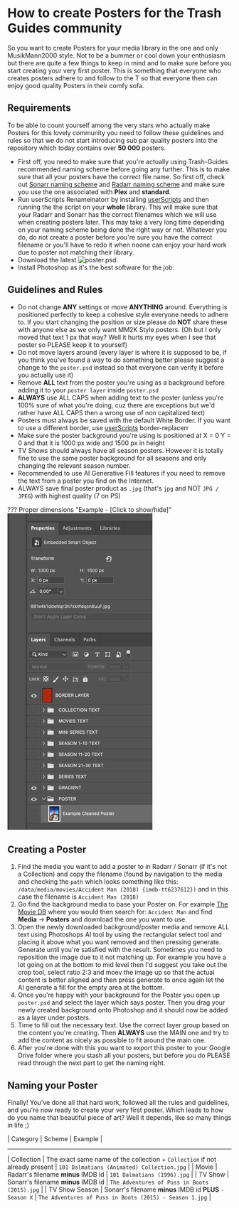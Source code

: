 # How to create Posters for the Trash Guides community

So you want to create Posters for your media library in the one and only MusikMann2000 style. Not to be a bummer or cool down your enthusiasm but there are quite a few things to keep in mind and to make sure before you start creating your very first poster. This is something that everyone who creates posters adhere to and follow to the T so that everyone then can enjoy good quality Posters in their comfy sofa.

## Requirements

To be able to count yourself among the very stars who actually make Posters for this lovely community you need to follow these guidelines and rules so that we do not start introducing sub par quality posters into the repository which today contains over **50 000** posters.

* First off, you need to make sure that you're actually using Trash-Guides recommended naming scheme before going any further. This is to make sure that all your posters have the correct file name. So first off, check out [Sonarr naming scheme](https://trash-guides.info/Sonarr/Sonarr-recommended-naming-scheme/) and [Radarr naming scheme](https://trash-guides.info/Radarr/Radarr-recommended-naming-scheme/) and make sure you use the one associated with **Plex** and **standard**.
* Run userScripts Renameinatorr by installing [userScripts](https://github.com/Drazzilb08/userScripts/wiki#installation) and then running the the script on your **whole** library. This will make sure that your Radarr and Sonarr has the correct filenames which we will use when creating posters later. This may take a very long time depending on your naming scheme being done the right way or not. Whatever you do, do not create a poster before you're sure you have the correct filename or you'll have to redo it when noone can enjoy your hard work due to poster not matching their library.
* Download the latest ![poster.psd](images/creating/poster.psd).
* Install Photoshop as it's the best software for the job.

## Guidelines and Rules

* Do not change **ANY** settings or move **ANYTHING** around. Everything is positioned perfectly to keep a cohesive style everyone needs to adhere to. If you start changing the position or size please do **NOT** share these with anyone else as we only want MM2K Style posters. (Oh but I only moved that text 1 px that way? Well it hurts my eyes when I see that poster so PLEASE keep it to yourself)
* Do not move layers around (every layer is where it is supposed to be, if you think you've found a way to do something better please suggest a change to the `poster.psd` instead so that everyone can verify it before you actually use it)
* Remove **ALL** text from the poster you're using as a background before adding it to your `poster layer` inside `poster.psd`
* **ALWAYS** use ALL CAPS when adding text to the poster (unless you're 100% sure of what you're doing, cuz there are exceptions but we'd rather have ALL CAPS then a wrong use of non capitalized text)
* Posters must always be saved with the default White Border. If you want to use a different border, use [userScripts](https://github.com/Drazzilb08/userScripts/wiki#installation) border-replacerr
* Make sure the poster background you're using is positioned at X = 0 Y = 0 and that it is 1000 px wide and 1500 px in height
* TV Shows should always have all season posters. However it is totally fine to use the same poster background for all seasons and only changing the relevant season number.
* Recommended to use AI Generative Fill features if you need to remove the text from a poster you find on the Internet.
* ALWAYS save final poster product as `.jpg` (that's `jpg` and NOT `JPG / JPEG`) with highest quality (7 on PS)

??? Proper dimensions "Example - [Click to show/hide]"
    ![!Proper dimensions](images/creating/properties-showing-dimensions-of-poster.png)

## Creating a Poster

1. Find the media you want to add a poster to in Radarr / Sonarr (if it's not a Collection) and copy the filename (found by navigation to the media and checking the `path` which looks something like this: `/data/media/movies/Accident Man (2018) {imdb-tt6237612})` and in this case the filename is `Accident Man (2018)`
1. Go find the background media to base your Poster on. For example [The Movie DB](https://www.themoviedb.org/) where you would then search for: `Accident Man` and find **Media** -> **Posters** and download the one you want to use.
1. Open the newly downloaded background/poster media and remove ALL text using Photoshops AI tool by using the rectangular select tool and placing it above what you want removed and then pressing generate. Generate until you're satisfied with the result. Sometimes you need to reposition the image due to it not matching up. For example you have a lot going on at the bottom to mid level then I'd suggest you take out the crop tool, select ratio 2:3 and moev the image up so that the actual content is better aligned and then press generate to once again let the AI generate a fill for the empty area at the bottom.
1. Once you're happy with your background for the Poster you open up `poster.psd` and select the layer which says poster. Then you drag your newly created background onto Photoshop and it should now be added as a layer under posters.
1. Time to fill out the necessary text. Use the correct layer group based on the content you're creating. Then **ALWAYS** use the MAIN one and try to add the content as nicely as possible to fit around the main one.
1. After you're done with this you want to export this poster to your Google Drive folder where you stash all your posters, but before you do PLEASE read through the next part to get the naming right.

## Naming your Poster

Finally! You've done all that hard work, followed all the rules and guidelines, and you're now ready to create your very first poster. Which leads to how do you name that beautiful piece of art? Well it depends, like so many things in life ;)

| Category | Scheme | Example |

-------------------------------
| Collection | The exact same name of the collection + `Collection` if not already present | `101 Dalmatians (Animated) Collection.jpg` |
| Movie | Radarr's filename **minus** IMDB id | `101 Dalmatians (1996).jpg` |
| TV Show | Sonarr's filename **minus** IMDB id | `The Adventures of Puss in Boots (2015).jpg` |
| TV Show Season | Sonarr's filename **minus** IMDB id **PLUS** `- Season X` | `The Adventures of Puss in Boots (2015) - Season 1.jpg` |
